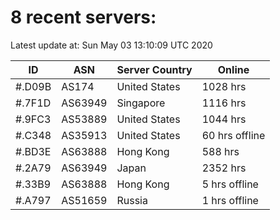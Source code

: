 # 8 recent servers:

Latest update at: Sun May 03 13:10:09 UTC 2020

| ID | ASN | Server Country | Online |
| -- | --- | -------------- | ------ |
| #.D09B | AS174 | United States | 1028 hrs |
| #.7F1D | AS63949 | Singapore | 1116 hrs |
| #.9FC3 | AS53889 | United States | 1044 hrs |
| #.C348 | AS35913 | United States | 60 hrs offline |
| #.BD3E | AS63888 | Hong Kong | 588 hrs |
| #.2A79 | AS63949 | Japan | 2352 hrs |
| #.33B9 | AS63888 | Hong Kong | 5 hrs offline |
| #.A797 | AS51659 | Russia | 1 hrs offline |

